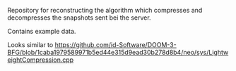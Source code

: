 Repository for reconstructing the algorithm which compresses and decompresses the snapshots sent bei the server.

Contains example data.

Looks similar to https://github.com/id-Software/DOOM-3-BFG/blob/1caba1979589971b5ed44e315d9ead30b278d8b4/neo/sys/LightweightCompression.cpp
